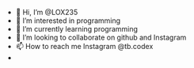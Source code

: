 - 👋 Hi, I’m @LOX235
- 👀 I’m interested in programming
- 🌱 I’m currently learning programming
- 💞️ I’m looking to collaborate on github and Instagram
- 📫 How to reach me Instagram @tb.codex
- 

<!---
LOX235/LOX235 is a ✨ special ✨ repository because its `README.md` (this file) appears on your GitHub profile.
You can click the Preview link to take a look at your changes.
--->
